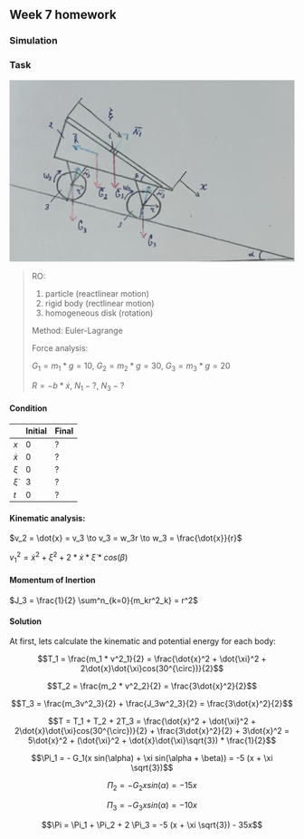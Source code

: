 ## Week 7 homework

### Simulation

### Task

![img.png](assets/task1.png)

> RO:
> 1. particle (reactlinear motion)
> 2. rigid body (rectlinear motion)
> 3. homogeneous disk (rotation)
>
> Method: Euler-Lagrange
>
> Force analysis:
> 
> $G_1 = m_1 * g = 10$, $G_2 = m_2 * g = 30$, $G_3 = m_3 * g = 20$
> 
> $R = -b * \dot{x}$, $N_1 - ?$, $N_3 - ?$

#### Condition



|   | Initial | Final |
| -------- | -------- | -------- |
| $x$     | 0     | ?     |
| $\dot{x}$    | 0     | ?     |
| $\xi$     | 0     | ?     |
| $\dot{\xi}$     | 3     | ?     |
| $t$     | 0     | ?     |



#### Kinematic analysis:

$v_2 = \dot{x} = v_3 \to v_3 = w_3r \to w_3 = \frac{\dot{x}}{r}$

$v^2_1 = \dot{x}^2 + \dot{\xi}^2 + 2 * \dot{x} * \dot{\xi} * cos(\beta)$

#### Momentum of Inertion

$J_3 = \frac{1}{2} \sum^n_{k=0}{m_kr^2_k} = r^2$

#### Solution

At first, lets calculate the kinematic and potential energy for each body:

$$T_1 = \frac{m_1 * v^2_1}{2} = \frac{\dot{x}^2 + \dot{\xi}^2 + 2\dot{x}\dot{\xi}cos(30^{\circ})}{2}$$

$$T_2 = \frac{m_2 * v^2_2}{2} = \frac{3\dot{x}^2}{2}$$

$$T_3 = \frac{m_3v^2_3}{2} + \frac{J_3w^2_3}{2} = \frac{3\dot{x}^2}{2}$$

$$T = T_1 + T_2 + 2T_3 = \frac{\dot{x}^2 + \dot{\xi}^2 + 2\dot{x}\dot{\xi}cos(30^{\circ})}{2} + \frac{3\dot{x}^2}{2} + 3\dot{x}^2 = 5\dot{x}^2 + (\dot{\xi}^2 + \dot{x}\dot{\xi}\sqrt{3}) * \frac{1}{2}$$

$$\Pi_1 = - G_1(x sin(\alpha) + \xi sin(\alpha + \beta)) = -5 (x + \xi \sqrt{3})$$

$$\Pi_2 = - G_2 x sin(\alpha) = -15x$$

$$\Pi_3 = - G_3 x sin(\alpha) = -10x$$

$$\Pi = \Pi_1 + \Pi_2 + 2 \Pi_3 = -5 (x + \xi \sqrt{3}) - 35x$$
